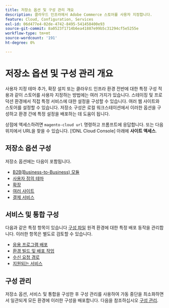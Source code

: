 ```yaml
---
title: 저장소 옵션 및 구성 관리 개요
description: 클라우드 인프라에서 Adobe Commerce 스토어를 사용자 지정합니다.
feature: Cloud, Configuration, Services
exl-id: 06d477e4-02de-4742-8495-541458400e93
source-git-commit: 8a0523f1714b6ea41887e99b5c31294cf5e5255e
workflow-type: tm+mt
source-wordcount: '191'
ht-degree: 0%

---
```


# 저장소 옵션 및 구성 관리 개요

사용자 지정 테마 추가, 확장 설치 또는 클라우드 인프라 환경 전반에 대한 특정 구성 적용과 같이 스토어를 사용자 지정하는 방법에는 여러 가지가 있습니다. 스테이징 및 프로덕션 환경에서 직접 특정 서비스에 대한 설정을 구성할 수 있습니다. 여러 웹 사이트와 스토어를 설정할 수 있습니다. 저장소 구성은 로컬 워크스테이션에서 이러한 옵션을 구성하고 환경 간에 특정 설정을 배포하는 데 도움이 됩니다.

상점에 액세스하려면 `magento-cloud url` 명령하고 프롬프트에 응답합니다. 또는 다음 위치에서 URL을 찾을 수 있습니다. [!DNL Cloud Console] 아래에 **사이트 액세스**.

## 저장소 옵션 구성

저장소 옵션에는 다음이 포함됩니다.

* [B2B(Business-to-Business) 모듈](b2b-module.md)
* [사용자 정의 테마](custom-theme.md)
* [확장](extensions.md)
* [여러 사이트](multiple-sites.md)
* [결제 서비스](paypal.md)

## 서비스 및 통합 구성

다음과 같은 특정 항목이 있습니다 [구성 파일](../environment/overview.md) 원격 환경에 대한 특정 배포 동작을 관리합니다. 이러한 항목은 별도로 검토할 수 있습니다.

* [응용 프로그램 배포](../application/configure-app-yaml.md)
* [환경 빌드 및 배포 작업](../environment/configure-env-yaml.md)
* [수신 요청 경로](../routes/routes-yaml.md)
* [지원되는 서비스](../services/services-yaml.md)

## 구성 관리

저장소 옵션, 서비스 및 통합을 구성한 후 구성 관리를 사용하여 가동 중단을 최소화하면서 일관되게 모든 환경에 이러한 구성을 배포합니다. 다음을 참조하십시오 [구성 관리](store-settings.md).
